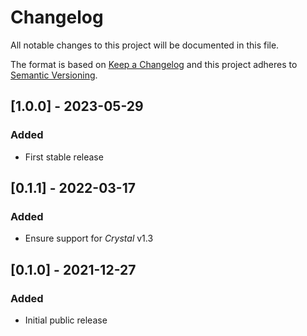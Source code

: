 # Changelog

All notable changes to this project will be documented in this file.

The format is based on [Keep a Changelog](http://keepachangelog.com/en/1.0.0/)
and this project adheres to [Semantic Versioning](http://semver.org/spec/v2.0.0.html).

## [1.0.0] - 2023-05-29

### Added
- First stable release

## [0.1.1] - 2022-03-17

### Added
- Ensure support for *Crystal* v1.3

## [0.1.0] - 2021-12-27

### Added
- Initial public release

